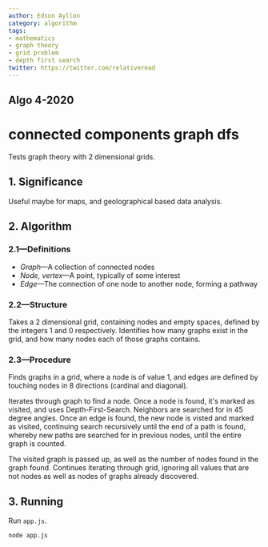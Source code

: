 ```yaml
---
author: Edson Ayllon
category: algorithm
tags: 
- mathematics
- graph theory
- grid problem
- depth first search
twitter: https://twitter.com/relativeread
---
```


## Algo 4-2020


# connected components graph dfs

Tests graph theory with 2 dimensional grids. 

## 1. Significance

Useful maybe for maps, and geolographical based data analysis. 

## 2. Algorithm

### 2.1—Definitions

- *Graph*—A collection of connected nodes
- *Node, vertex*—A point, typically of some interest
- *Edge*—The connection of one node to another node, forming a pathway

### 2.2—Structure

Takes a 2 dimensional grid, containing nodes and empty spaces, defined by the integers 1 and 0 respectively. Identifies how many graphs exist in the grid, and how many nodes each of those graphs contains. 

### 2.3—Procedure

Finds graphs in a grid, where a node is of value 1, and edges are defined by touching nodes in 8 directions (cardinal and diagonal).

Iterates through graph to find a node. Once a node is found, it's marked as visited, and uses Depth-First-Search. Neighbors are searched for in 45 degree angles. Once an edge is found, the new node is visted and marked as visited, continuing search recursively until the end of a path is found, whereby new paths are searched for in previous nodes, until the entire graph is counted. 

The visited graph is passed up, as well as the number of nodes found in the graph found. Continues iterating through grid, ignoring all values that are not nodes as well as nodes of graphs already discovered. 
 
## 3. Running

Run `app.js`.

```
node app.js
```
